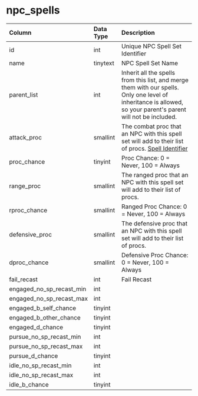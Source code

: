 # npc\_spells

| Column | Data Type | Description |
| :--- | :--- | :--- |
| id | int | Unique NPC Spell Set Identifier |
| name | tinytext | NPC Spell Set Name |
| parent\_list | int | Inherit all the spells from this list, and merge them with our spells. Only one level of inheritance is allowed, so your parent's parent will not be included. |
| attack\_proc | smallint | The combat proc that an NPC with this spell set will add to their list of procs. [Spell Identifier](../../../schema/categories/npcs/spells_new.md) |
| proc\_chance | tinyint | Proc Chance: 0 = Never, 100 = Always |
| range\_proc | smallint | The ranged proc that an NPC with this spell set will add to their list of procs. |
| rproc\_chance | smallint | Ranged Proc Chance: 0 = Never, 100 = Always |
| defensive\_proc | smallint | The defensive proc that an NPC with this spell set will add to their list of procs. |
| dproc\_chance | smallint | Defensive Proc Chance: 0 = Never, 100 = Always |
| fail\_recast | int | Fail Recast |
| engaged\_no\_sp\_recast\_min | int |  |
| engaged\_no\_sp\_recast\_max | int |  |
| engaged\_b\_self\_chance | tinyint |  |
| engaged\_b\_other\_chance | tinyint |  |
| engaged\_d\_chance | tinyint |  |
| pursue\_no\_sp\_recast\_min | int |  |
| pursue\_no\_sp\_recast\_max | int |  |
| pursue\_d\_chance | tinyint |  |
| idle\_no\_sp\_recast\_min | int |  |
| idle\_no\_sp\_recast\_max | int |  |
| idle\_b\_chance | tinyint |  |

